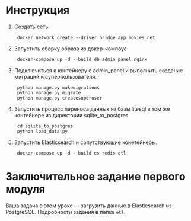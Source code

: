 # Инструкция

1. Создать сеть
   
        docker network create --driver bridge app_movies_net

2. Запустить сборку образа из докер-компоус

        docker-compose up -d --build db admin_panel nginx


3. Подключиться к контейнеру с admin_panel и выполнить создание миграций и суперпользователя.

        python manage.py makemigrations
        python manage.py migrate
        python manage.py createsuperuser

4. Запустить процесс переноса данных из базы litesql в том же контейнере из директории sqlite_to_postgres

        cd sqlite_to_postgres
        python load_data.py

5. Запустить Elasticsearch и сопутствующие конетейнеры.

        docker-compose up -d --build es redis etl

# Заключительное задание первого модуля

Ваша задача в этом уроке — загрузить данные в Elasticsearch из PostgreSQL. Подробности задания в папке `etl`.